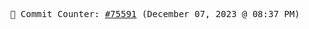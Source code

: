 <p align="center">
    <samp>
        📮 Commit Counter: <a href="https://github.com/Javascript-void0/Javascript-void0/commits/main">#75591</a> (December 07, 2023 @ 08:37 PM)
    </samp>
</p>